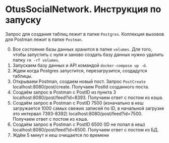 # OtusSocialNetwork. Инструкция по запуску

Запрос для создания таблиц лежит в папке `Postgres`.
Коллекция вызовов для Postman лежит в папке `Postman`.

0. Все состояние базы данных хранится в папке `volumes`. Для того, чтобы запустить с нуля и заново создать базу данных нужно удалить папку `rm -rf volumes`.
1. Запускаем базу данных и API командой `docker-compose up -d`.
2. Ждем когда Postgres запустится, перезагрузится, создадутся таблицы.
3. Открываем Postman, создаем новый пост. Запрос `PostCreate` localhost:8080/post/create. Получаем PostId созданного поста.
4. Создаём запрос в Postman c PostID из пункта 3 localhost:8080/post/feed?id=8393. Получаем ответ с постом из кэша. 
5. Создаём запрос в Postman c PostID 7500 (изначально в кеш загружается 1000 самых свежих записей по ID, в начальной загрузке это интервал 7393-8392)  localhost:8080/post/feed?id=7500. Получаем ответ с постом из кэша.
6. Создаём запрос в Postman c PostID 6500 (ID не попал в кеш) localhost:8080/post/feed?id=6500. Получаем ответ с постом из БД.
7. Ждём 5 минут и кеш очищается по времени